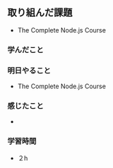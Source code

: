 ## 取り組んだ課題
- The Complete Node.js Course 

### 学んだこと

### 明日やること
- The Complete Node.js Course

### 感じたこと
- 

### 学習時間
- ２h